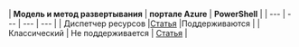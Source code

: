 | **Модель и метод развертывания** | **портале Azure** | **PowerShell** |
| --- | --- | --- | --- |
| Диспетчер ресурсов |[Статья](../articles/vpn-gateway/vpn-gateway-howto-multi-site-to-site-resource-manager-portal.md) |Поддерживаются |
| Классический | Не поддерживается | [Статья](../articles/vpn-gateway/vpn-gateway-multi-site.md) |